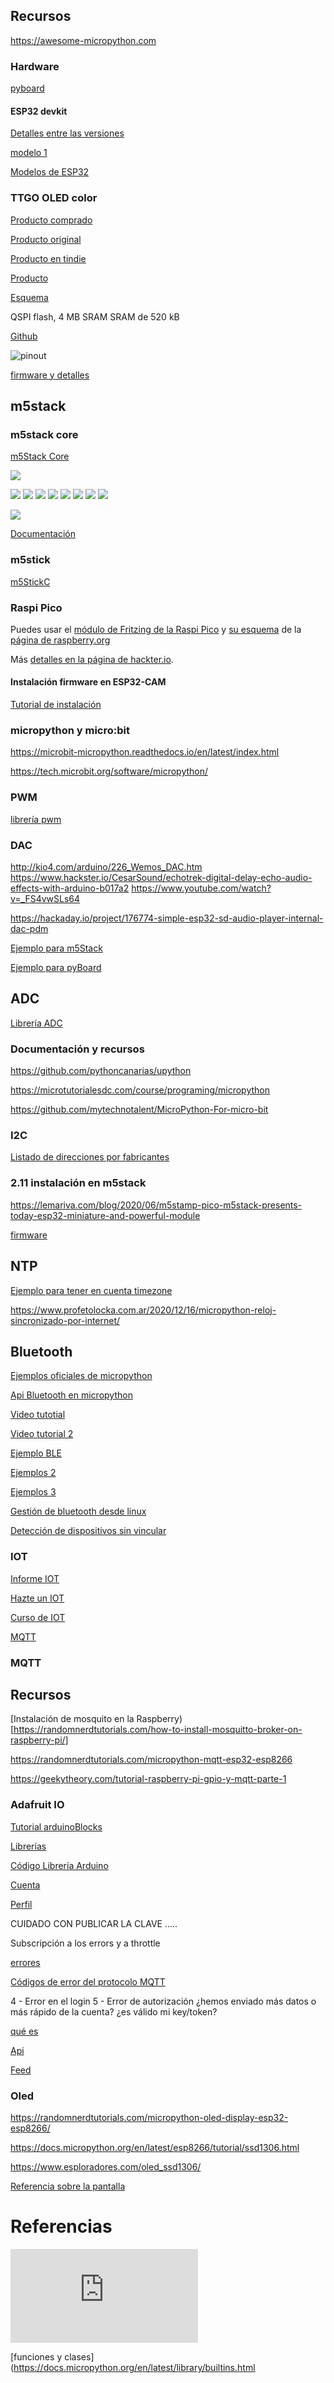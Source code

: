 ## Recursos

https://awesome-micropython.com

### Hardware

[pyboard](http://docs.micropython.org/en/latest/pyboard/quickref.html)

#### ESP32 devkit

[Detalles entre las versiones](https://www.studiopieters.nl/esp32-pinout/)

[modelo 1 ](https://descubrearduino.com/esp32-modulo-esp32-wroom-gpio-pinout/)

[Modelos de ESP32](https://www.espressif.com/en/products/modules)


### TTGO OLED color



[Producto comprado](https://es.aliexpress.com/item/4000296985840.html)

[Producto original](https://es.aliexpress.com/item/33048962331.html)

[Producto en tindie](https://www.tindie.com/products/ttgo/lilygor-ttgo-t-display-esp32-wifibluetooth-module/)





[Producto](http://www.lilygo.cn/prod_view.aspx?Id=1126)


[Esquema](https://github.com/Xinyuan-LilyGO/TTGO-T-Display/blob/master/schematic/ESP32-TFT(6-26).pdf)

QSPI flash, 4 MB
SRAM	SRAM de 520 kB

[Github](https://github.com/Xinyuan-LilyGO/TTGO-T-Display)

![pinout](./images/Pinout_TTGO_TFT.png)

[firmware y detalles](https://github.com/Xinyuan-LilyGO/TTGO-T-Display)


## m5stack

### m5stack core

[m5Stack Core](https://es.aliexpress.com/item/1005001622101153.html)


![](./images/conexion_m5StackCore.png)

![](./images/ensamblado_m5stack.png)
![](./images/formato_m5stack.png)
![](./images/formato_ex_stack.png)
![](./images/pinout_m5stack.png)
![](./images/modelo_gris_m5stack.png)
![](./images/flier_m5stack.png)
![](./images/m5Stack_pines.png)
![](./images/m5Stack_pinout_names.png)

![](./images/m5stack-info.jpg)


[Documentación](https://docs.m5stack.com/#/en/core/basic)

### m5stick


[m5StickC](https://es.aliexpress.com/item/4000166551564.html)
 

### Raspi Pico


Puedes usar el [módulo de Fritzing de la Raspi Pico](https://datasheets.raspberrypi.org/pico/Pico-R3-Fritzing.fzpz) y [su esquema](https://datasheets.raspberrypi.org/pico/Pico-R3-A4-Pinout.pdf) de la [página de raspberry.org](https://www.raspberrypi.org/documentation/pico/getting-started/)

Más [detalles en la página de hackter.io](https://www.hackster.io/news/hands-on-with-the-rp2040-and-pico-the-first-in-house-silicon-and-microcontroller-from-raspberry-pi-effc452fc25d).


#### Instalación firmware en ESP32-CAM

[Tutorial de instalación](https://lemariva.com/blog/2022/01/micropython-upgraded-support-cameras-m5camera-esp32-cam-etc)


### micropython y micro:bit

https://microbit-micropython.readthedocs.io/en/latest/index.html

https://tech.microbit.org/software/micropython/


### PWM


[librería pwm](https://www.esploradores.com/micropython_pwm/)


### DAC

http://kio4.com/arduino/226_Wemos_DAC.htm
https://www.hackster.io/CesarSound/echotrek-digital-delay-echo-audio-effects-with-arduino-b017a2
https://www.youtube.com/watch?v=_FS4vwSLs64


https://hackaday.io/project/176774-simple-esp32-sd-audio-player-internal-dac-pdm

[Ejemplo para m5Stack](https://m5stack.hackster.io/lukasmaximus89/play-wav-files-on-your-m5stack-3bee7e)

[Ejemplo para pyBoard](https://docs.micropython.org/en/latest/pyboard/tutorial/amp_skin.html)

## ADC

[Librería ADC](https://www.esploradores.com/micropython_adc/)

### Documentación y recursos



https://github.com/pythoncanarias/upython

https://microtutorialesdc.com/course/programing/micropython

https://github.com/mytechnotalent/MicroPython-For-micro-bit

### I2C


[Listado de direcciones por fabricantes](https://learn.adafruit.com/i2c-addresses/the-list)

### 2.11 instalación en m5stack



https://lemariva.com/blog/2020/06/m5stamp-pico-m5stack-presents-today-esp32-miniature-and-powerful-module


[firmware](https://github.com/m5stack/M5Stack_MicroPython)

## NTP

[Ejemplo para tener en cuenta timezone](https://forum.micropython.org/viewtopic.php?t=5145)

https://www.profetolocka.com.ar/2020/12/16/micropython-reloj-sincronizado-por-internet/

## Bluetooth


[Ejemplos oficiales de micropython](https://github.com/micropython/micropython/tree/master/examples/bluetooth)

[Api Bluetooth en micropython](https://docs.micropython.org/en/latest/library/bluetooth.html)

[Video tutotial](https://www.youtube.com/watch?v=ZR3vgToAHbY)

[Video tutorial 2](https://www.youtube.com/watch?v=X30CJkK69so)

[Ejemplo BLE](https://techtutorialsx.com/2018/12/10/esp32-arduino-serial-over-bluetooth-client-disconnection-event/)


[Ejemplos 2](https://techtotinker.blogspot.com/2021/08/025-esp32-micropython-esp32-bluetooth.html)

[Ejemplos 3](https://techtotinker.blogspot.com/2021/08/042-micropython-technotes-jdy-32.html    )

[Gestión de bluetooth desde linux](https://atareao.es/ubuntu/gestionar-el-bluetooth-desde-la-terminal-en-linux/)

[Detección de dispositivos sin vincular](https://www.youtube.com/watch?v=azT2rosEo0k)

### IOT 

[Informe IOT](http://mattturck.com/iot2018/)

[Hazte un IOT](https://github.com/javacasm/IOT_Hazte)

[Curso de IOT](https://www.spainlabs.com/foros/tema-SpainLabs-con-el-IoT-para-tod-s)

[MQTT](https://www.spainlabs.com/foros/tema-SpainLabsIoT2018-Empezamos-Servidor-MQTT)

### MQTT

## Recursos

[Instalación de mosquito en la Raspberry)[https://randomnerdtutorials.com/how-to-install-mosquitto-broker-on-raspberry-pi/]

https://randomnerdtutorials.com/micropython-mqtt-esp32-esp8266

https://geekytheory.com/tutorial-raspberry-pi-gpio-y-mqtt-parte-1


### Adafruit IO




[Tutorial arduinoBlocks](https://arduinoblocks.blogspot.com/2019/03/dashboard-mqtt-con-adafruit-io-y.html)



[Librerías](https://io.adafruit.com/api/docs/mqtt.html#client-libraries)

[Código Librería Arduino](https://github.com/adafruit/Adafruit_MQTT_Library)

[Cuenta](https://accounts.adafruit.com/settings/profile)

[Perfil](https://io.adafruit.com/javacasm/profile)



CUIDADO CON PUBLICAR LA CLAVE ..... 

Subscripción a los errors y a throttle

[errores](https://io.adafruit.com/blog/example/2016/07/06/mqtt-error-reporting/)

[Códigos de error del protocolo MQTT](https://www.vtscada.com/help/Content/D_Tags/D_MQTT_ErrMsg.htm)

4 - Error en el login
5 - Error de autorización ¿hemos enviado más datos o más rápido de la cuenta? ¿es válido mi key/token?

[qué es](https://learn.adafruit.com/welcome-to-adafruit-io/what-is-adafruit-io)


[Api](https://io.adafruit.com/api/docs/mqtt.html?python#adafruit-io-mqtt-api)

[Feed](https://io.adafruit.com/javacasm/feeds/dht22-2-temp)

### Oled

https://randomnerdtutorials.com/micropython-oled-display-esp32-esp8266/

https://docs.micropython.org/en/latest/esp8266/tutorial/ssd1306.html

https://www.esploradores.com/oled_ssd1306/

[Referencia sobre la pantalla](https://www.twobitarcade.net/article/oled-displays-i2c-micropython/)


# Referencias

![Documentación oficial micropython](https://docs.micropython.org/en/latest/index.html)


[funciones y clases](https://docs.micropython.org/en/latest/library/builtins.html